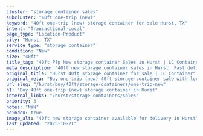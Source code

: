 ```yaml
---
cluster: "storage container sales"
subcluster: "40ft one-trip (new)"
keyword: "40ft one-trip (new) storage container for sale Hurst, TX"
intent: "Transactional-Local"
page_type: "Location-Product"
city: "Hurst, TX"
service_type: "storage container"
condition: "New"
size: "40ft"
title_tag: "40ft Pfp New storage container Sales in Hurst | LC Container"
meta_description: "40ft new storage container sales in Hurst. Fast delivery, competitive pricing. Serving storage containers area. Quote ID: E5C. Call (214) 524-4168 for your free quote today."
original_title: "Hurst 40ft storage container for sale | LC Container"
original_meta: "Buy one-trip (new) 40ft storage container sale with local delivery in Hurst, TX. LC Container — local Since 2003. Request a fast quote today."
url_slug: "/hurst/buy/40ft/storage-containers/one-trip-new"
h1: "Buy 40ft one-trip (new) storage container in Hurst"
internal_links: "/hurst/storage-containers/sales"
priority: 3
notes: "NaN"
noindex: true
image_alt: "40ft new storage container available for delivery in Hurst"
last_updated: "2025-10-21"
---
```


<!-- TODO: Add unique city/inventory copy, images, and internal links here. -->
